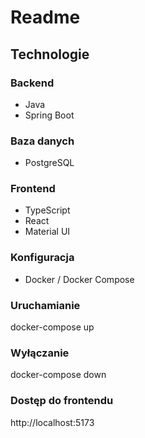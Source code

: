 # Readme

## Technologie

### Backend
- Java
- Spring Boot

### Baza danych
- PostgreSQL

### Frontend
- TypeScript
- React
- Material UI

### Konfiguracja
- Docker / Docker Compose

### Uruchamianie
docker-compose up

### Wyłączanie
docker-compose down

### Dostęp do frontendu
http://localhost:5173